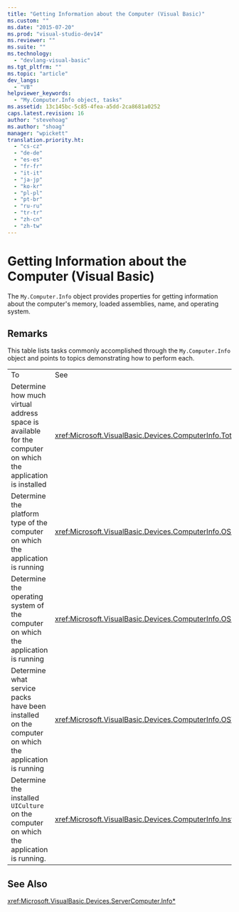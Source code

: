 ```yaml
---
title: "Getting Information about the Computer (Visual Basic)"
ms.custom: ""
ms.date: "2015-07-20"
ms.prod: "visual-studio-dev14"
ms.reviewer: ""
ms.suite: ""
ms.technology: 
  - "devlang-visual-basic"
ms.tgt_pltfrm: ""
ms.topic: "article"
dev_langs: 
  - "VB"
helpviewer_keywords: 
  - "My.Computer.Info object, tasks"
ms.assetid: 13c145bc-5c85-4fea-a5dd-2ca8681a0252
caps.latest.revision: 16
author: "stevehoag"
ms.author: "shoag"
manager: "wpickett"
translation.priority.ht: 
  - "cs-cz"
  - "de-de"
  - "es-es"
  - "fr-fr"
  - "it-it"
  - "ja-jp"
  - "ko-kr"
  - "pl-pl"
  - "pt-br"
  - "ru-ru"
  - "tr-tr"
  - "zh-cn"
  - "zh-tw"
---
```

# Getting Information about the Computer (Visual Basic)
The `My.Computer.Info` object provides properties for getting information about the computer's memory, loaded assemblies, name, and operating system.  
  
## Remarks  
 This table lists tasks commonly accomplished through the `My.Computer.Info` object and points to topics demonstrating how to perform each.  
  
|||  
|-|-|  
|To|See|  
|Determine how much virtual address space is available for the computer on which the application is installed|<xref:Microsoft.VisualBasic.Devices.ComputerInfo.TotalVirtualMemory*>|  
|Determine the platform type of the computer on which the application is running|<xref:Microsoft.VisualBasic.Devices.ComputerInfo.OSPlatform*>|  
|Determine the operating system of the computer on which the application is running|<xref:Microsoft.VisualBasic.Devices.ComputerInfo.OSFullName*>|  
|Determine what service packs have been installed on the computer on which the application is running|<xref:Microsoft.VisualBasic.Devices.ComputerInfo.OSVersion*>|  
|Determine the installed `UICulture` on the computer on which the application is running.|<xref:Microsoft.VisualBasic.Devices.ComputerInfo.InstalledUICulture*>|  
  
## See Also  
 <xref:Microsoft.VisualBasic.Devices.ServerComputer.Info*>